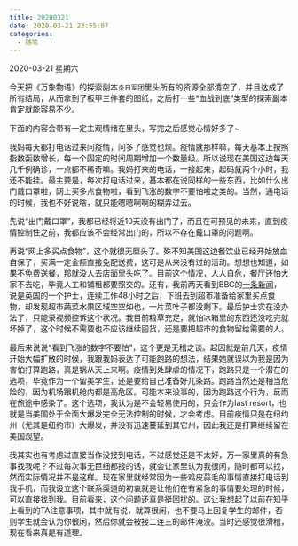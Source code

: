 ```yaml
---
title: 20200321
date: 2020-03-21 23:55:07
categories:
  - 随笔
---
```

2020-03-21 星期六

今天把《万象物语》的探索副本`炎日军团`里头所有的资源全部清空了，并且达成了所有结局，从而拿到了板甲三件套的图纸，之后打一些“血战到底”类型的探索副本肯定就能容易不少。

下面的内容会带有一定主观情绪在里头，写完之后感觉心情好多了~

我妈每天都打电话过来问疫情，问多了感觉也烦。疫情就那样嘛，每天基本上按照指数函数增长，每一个固定的时间周期增加一个数量级。所以说现在美国这边每天几千例确诊，一点都不稀奇嘛。我妈打来的电话，一接起来，起码就两个小时，我还不能挂。最主要是，每次打电话过来，基本都在说同样的一些东西，比如什么出门戴口罩啦，网上买多点食物啦，看到飞涨的数字不要怕啦之类的。当然，通电话的时候，我也不好说啥，就只能嗯嗯啊啊的糊弄过去。

先说“出门戴口罩”，我都已经将近10天没有出门了，而且在可预见的未来，直到疫情控制住之前，我都应该不会经常出门的，所以不存在戴口罩的问题啊。

再说“网上多买点食物”，这个就很无厘头了。殊不知美国这边餐饮业已经开始放血自保了，买满一定金额直接免配送费，这可是从来没有过的活动。想想也知道，如果不免费送餐，那就没人去店面里头吃了。目前这个情况，人人自危，餐厅还怕大家不去吃，毕竟人工和铺租都要照交的。还有，我前两天看到BBC的[一条新闻](https://www.bbc.com/news/av/uk-england-york-north-yorkshire-51966337/coronavirus-nurse-s-despair-as-panic-buyers-clear-shelves)，说是英国的一个护士，连续工作48小时之后，下班去到超市准备给家里买点食物，却发现超市蔬菜水果区域空空如也，一片菜叶子都没剩下。最后护士实在没办法了，只能录视频控诉这个状况。我目前粮草充足，就怕冰箱里的东西还没吃完就坏掉了，这个时候不需要也不应该继续囤货，还是要把超市的食物留给需要的人。

最后来说说“看到飞涨的数字不要怕”，这个更是无稽之谈。起因就是前几天，疫情开始大幅扩散的时候，我跟我妈表达了可能跑路的想法，结果她就误以为我是因为害怕打算跑路，真是锅从天上来啊。疫情到处肆虐的情况下，跑路只是一个潜在的选项，毕竟作为一个留美学生，还是要给自己准备好几条路。跑路当然还是相当危险的，因为机场跟机舱内都是高危区。可能本来没事的，因为跑路这个行为，反而在旅途中感染了。这个选项，我认为是不会轻易使用的，只会作为last resort，也就是当美国处于全面大爆发完全无法控制的时候，才会考虑。目前疫情只是在纽约州（尤其是纽约市）大爆发，并没有迅速蔓延到其它州，因此我还是打算继续留在美国观望。

我其实也有考虑过直接当作没接到电话，不过感觉还是不太好，万一家里真的有急事找我呢？不过每次事无巨细都接的话，就会让家里认为我很闲，随时都可以找，然而实际情况并不是这样。现在家里就经常因为一些鸡皮蒜毛的事情直接打电话到我手机，而我设立这个联系渠道的初衷就是让他们在有紧急的事情要处理的时候，可以直接找到我。目前看来，这个问题还真是挺困扰的。这让我想起了以前在知乎上看到的TA注意事项，其中就有说，就算很闲，也不要马上回复学生的邮件，否则学生就会认为你很闲，然后你就会被接二连三的邮件淹没。当时还感觉很滑稽，现在看来真是有道理。